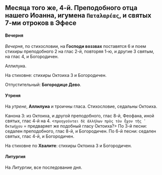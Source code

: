 
## Месяца того же, 4-й. Преподобного отца нашего Иоанна, игумена `Παταλαρέας`, и святых 7-ми отроков в Эфесе

#### Вечерня

*Вечерня*, по стихословии, на **Господи воззвах** поставятся 6 и
поем стихиры преподобного 2 на глас 2-й, повторяя 1-ю, и другие 3 святым,
на глас 4, и Богородичен.

Аллилуиа. 

На стиховне: стихиры Октоиха 3 и Богородичен.

Отпустительный: **Богородице Дево**.

#### Утреня

На *утрене*, **Аллилуиа** и троичны гласа. Стихословие, седальны Октоиха.

Канона 3: из Октоиха, и другой преподобного, глас 8-й, Феофана,
иной святых, глас 4-й на 4. <`προηγοῦνται δὲ ἀλλήλων πρὸς τὸν ἦχον τῆς ̓Οκτωήχου` = 
предваряет же подобный гласу Октоиха?>
По 3-й песни: седален преподобного, глас 8-й, и Богородичен.
По 6-й песни: седален святых, глас 4-й, и Богородичен.

На стиховне по **Хвалите**: стихиры Октоиха 3 и Богородичен.

#### Литургия

На *Литургии*, все последование дня.

